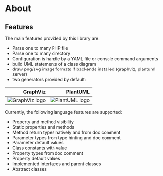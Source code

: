 <!-- markdownlint-disable MD013 -->
# About

## Features

The main features provided by this library are:

* Parse one to many PHP file
* Parse one to many directory
* Configuration is handle by a YAML file or console command arguments
* build UML statements of a class diagram
* draw png/svg image formats if backends installed (graphviz, plantuml server)
* two generators provided by default:

| GraphViz                                     | PlantUML                                     |
|---------------------------------------------:|---------------------------------------------:|
| ![GraphViz logo](./images/graphviz_logo.png) | ![PlantUML logo](./images/plantuml_logo.png) |

Currently, the following language features are supported:

* Property and method visibility
* Static properties and methods
* Method return types natively and from doc comment
* Parameter types from type hinting and doc comment
* Parameter default values
* Class constants with value
* Property types from doc comment
* Property default values
* Implemented interfaces and parent classes
* Abstract classes
